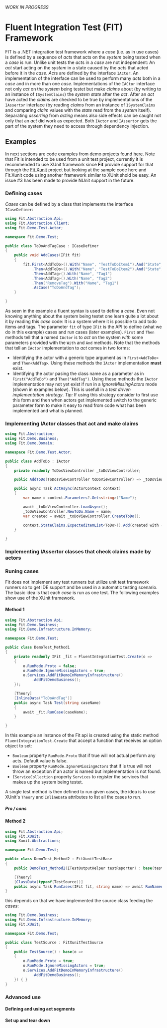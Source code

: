 *WORK IN PROGRESS*

# Fluent Integration Test (FIT) Framework

FIT is a .NET integration test framework where a *case* (i.e. as in use cases) is defined by a sequence of *act*s that acts on the *system* being tested when a *case* is run.
Unlike unit tests the *act*s in a *case* are not independent: An *act* start acting on the *system* in a state caused by the *act*s that acted before it in the *case*. *Act*s are defined by the interface `IActor`.
An implementation of the interface can be used to perform many *acts* both in a *case* and in more than one *case*.
Implementations of the `IACtor` interface not only *act* on the *system* being testet but make *claims* about (by writing to an instance of `ISystemClaims`) the *system* *state* after the *act*.
After an *act* have acted the *claims* are checked to be true by implementations of the `IAssertor` interface (by reading *claims* from an instance of `ISystemClaims` and comparing *claim* values with the *state* read from the *system* itself).
Separating *asserting* from *acting* means also side effects can be caught not only that an *act* did work as expected.
Both `IActor` and `IAssertor` gets the part of the system they need to access through dependency injection.

## Examples

In next sections are code examples from demo projects found [here](https://github.com/Aha43/Fit/tree/main/src/Demo). Note that Fit is intended to be used from a unit test project, currently it is recommended to use XUnit framework since **Fit** provide support for that through the [Fit.Xunit](https://github.com/Aha43/Fit/tree/main/src/Fit.XUnit) project but looking at the sample code here and Fit.Xunit code using another framework similar to XUnit shold be easy. An issue #3 has been made to provide NUnit support in the future.  

### Defining cases

*Cases* can be defined by a class that implements the interface `ICaseDefiner`:

```cs
using Fit.Abstraction.Api;
using Fit.Abstraction.Client;
using Fit.Demo.Test.Actor;

namespace Fit.Demo.Test;

public class ToDoAndTagCase : ICaseDefiner
{
    public void AddCases(IFit fit)
    {
        fit.First<AddToDo>().With("Name", "TestToDoItem1").And("State", "Next")
            .Then<AddToDo>().With("Name", "TestToDoItem2").And("State", "SAP")
            .Then<AddTag>().With("Name", "Tag1")
            .Then<AddTag>().With("Name", "Tag2")
            .Then("RemoveTag").With("Name", "Tag1")
            .AsCase("ToDoAndTag");
    }

}
```
As seen in the example a fluent syntax is used to define a *case*. 
Even not knowing anything about the system being testet one learn quite a lot about it by reading this *case* code: It is a system where it is possible to add todo items and tags.
The parameter `fit` of type `IFit` is the API to define (what we do in this example) cases and run cases (later examples). 
`First` and `Then` methods tell that a named `IActor` is to *act* on the system *with* some parameters provided with the `With` and `And` methods. 
Note that the methods that tell an `IActor` implementation to *act* comes in two forms:

- Identifying the actor with a generic type argument as in `First<AddToDo>` and `Then<AddTag>`. Using these methods the `IActor` implementation **must** exist.
- Identifying the actor pasing the class name as a parameter as in `First("AddToDo")` and `Then("AddTag")`. Using these methods the `IActor` implementation may not yet exist if run in a *IgnoreMissingActors* mode (shown in examples below). This is usefull in a *test driven implementation strategy*. *Tip:* If using this strategy consider to first use this form and then when actors get implemented switch to the generic parameter form to make it easy to read from code what has been implemented and what is planned.

### Implementing IActor classes that act and make claims

```cs
using Fit.Abstraction;
using Fit.Demo.Business;
using Fit.Demo.Domain;

namespace Fit.Demo.Test.Actor;

public class AddToDo : IActor
{
    private readonly ToDosViewController _toDoViewController;

    public AddToDo(ToDosViewController toDoViewController) => _toDoViewController = toDoViewController;

    public async Task ActAsync(ActorContext context)
    {
        var name = context.Parameters?.Get<string>("Name");

        await _toDoViewController.LoadAsync();
        _toDoViewController.NewToDo.Name = name;
        var created = await _toDoViewController.CreateToDo();

        context.StateClaims.ExpectedItemList<ToDo>().Add(created with { }); 
    }

}

```

### Implementing IAssertor classes that check claims made by actors

### Runing cases

Fit does not implement any test runners but utilize unit test framework runners so to get IDE support and be used in a automatic testing scenario. The basic idea is that each *case* is run as one test. 
The following examples show use of the XUnit framework.

#### Method 1
```cs 
using Fit.Abstraction.Api;
using Fit.Demo.Business;
using Fit.Demo.Infrastructure.InMemory;

namespace Fit.Demo.Test;

public class DemoTest_Method1
{
    private readonly IFit _fit = FluentIntegrationTest.Create(o =>
    {
        o.RunMode.Proto = false;
        o.RunMode.IgnoreMissingActors = true;
        o.Services.AddFitDemoInMemoryInfrastructure()
            .AddFitDemoBusiness();
    });

    [Theory]
    [InlineData("ToDoAndTag")]
    public async Task Test(string caseName)
    {
        await _fit.RunCase(caseName);
    }

}
```

In this example an instance of the Fit api is created using the static method `FluentIntegrationTest.Create` that accept a function that receives an option object to set:
- `Boolean` property `RunMode.Proto` that if true will not actual perform any acts. Default value is false.
- `Boolean` property `RunMode.IgnoreMissingActors` that if is true will not throw an exception if an actor is named but implementation is not found.
- `IServiceCollection` property `Services` to register the services that makes up the system being testet. 

A single test method is then defined to run given cases, the idea is to use XUnit's `Theory` and `InlineData` attributes to list all the cases to run.

##### Pro / cons

#### Method 2
```cs 
using Fit.Abstraction.Api;
using Fit.XUnit;
using Xunit.Abstractions;

namespace Fit.Demo.Test;

public class DemoTest_Method2 : FitXunitTestBase
{
    public DemoTest_Method2(ITestOutputHelper testReporter) : base(testReporter) { }

    [Theory]
    [ClassData(typeof(TestSource))]
    public async Task RunCases(IFit fit, string name) => await RunNamedCase(fit, name);
}
```

this depends on that we have implemented the source class feeding the *cases*:
```cs
using Fit.Demo.Business;
using Fit.Demo.Infrastructure.InMemory;
using Fit.XUnit;

namespace Fit.Demo.Test;

public class TestSource : FitXunitTestSource
{
    public TestSource() : base(o =>
    {
        o.RunMode.Proto = true;
        o.RunMode.IgnoreMissingActors = true;
        o.Services.AddFitDemoInMemoryInfrastructure()
            .AddFitDemoBusiness();
    }) { }
}
```

### Advanced use

#### Defining and using act segments

#### Set up and tear down



